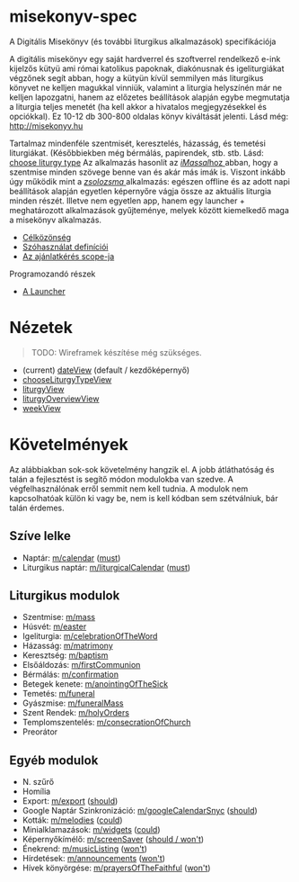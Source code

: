 # misekonyv-spec
A Digitális Misekönyv (és további liturgikus alkalmazások) specifikációja

A digitális misekönyv egy saját hardverrel és szoftverrel rendelkező e-ink kijelzős kütyü ami római katolikus papoknak, diakónusnak és igeliturgiákat végzőnek segít abban, hogy a kütyün kívül semmilyen más liturgikus könyvet ne kelljen magukkal vinniük, valamint a liturgia helyszínén már ne kelljen lapozgatni, hanem az előzetes beállítások alapján egybe megmutatja a liturgia teljes menetét (ha kell akkor a hivatalos megjegyzésekkel és opciókkal). Ez 10-12 db 300-800 oldalas könyv kiváltását jelenti. Lásd még: http://misekonyv.hu

Tartalmaz mindenféle szentmisét, keresztelés, házasság, és temetési liturgiákat. (Későbbiekben még bérmálás, papirendek, stb. stb. Lásd: [choose liturgy type](views/chooseLiturgyType.md) Az alkalmazás hasonlít az [*iMassal*hoz ](http://www.imissal.com/)abban, hogy a szentmise minden szövege benne van és akár más imák is. Viszont inkább úgy működik mint a [*zsolozsma* ](https://lh.kbs.sk/hu/default.htm)alkalmazás: egészen offline és az adott napi beállítások alapján egyetlen képernyőre vágja össze az aktuális liturgia minden részét. Illetve nem egyetlen app, hanem egy launcher + meghatározott alkalmazások gyűjteménye, melyek között kiemelkedő maga a misekönyv alkalmazás. 

- [Célközönség](target.md)
- [Szóhasználat definíciói](definitions.md)
- [Az ajánlatkérés scope-ja](inquiry.md)

Programozandó részek
- [A Launcher](thelauncher.md)

# Nézetek

> TODO: Wireframek készítése még szükséges.

- (current) [dateView](views/date.md) (default / kezdőképernyő)
- [chooseLiturgyTypeView](views/chooseLiturgyType.md)
- [liturgyView](views/liturgy.md)
- [liturgyOverviewView](views/liturgyOverview.md)
- [weekView](views/week.md)



# Követelmények

Az alábbiakban sok-sok követelmény hangzik el. A jobb átláthatóság és talán a fejlesztést is segítő módon modulokba van szedve. A végfelhasználónak erről semmit nem kell tudnia. A modulok nem kapcsolhatóak külön ki vagy be, nem is kell kódban sem szétválniuk, bár talán érdemes.


## Szíve lelke
- Naptár: [m/calendar](modules/calendar.md) ([must](definitions.md#priorities))
- Liturgikus naptár: [m/liturgicalCalendar](modules/liturgicalCalendar.md) ([must](definitions.md#priorities))
## Liturgikus modulok
- Szentmise: [m/mass](modules/mass.md)
- Húsvét: [m/easter](modules/easter.md)
- Igeliturgia: [m/celebrationOfTheWord](modules/celebrationOfTheWord.md)
- Házasság: [m/matrimony](modules/matrimony.md)
- Keresztség: [m/baptism](modules/baptism.md)
- Elsőáldozás: [m/firstCommunion](modules/firstCommunion.md)
- Bérmálás: [m/confirmation](modules/confirmation.md)
- Betegek kenete: [m/anointingOfTheSick](modules/anointingOfTheSick.md)
- Temetés: [m/funeral](modules/funeral.md)
- Gyászmise: [m/funeralMass](modules/funeralMass.md)
- Szent Rendek: [m/holyOrders](modules/holyOrders.md)
- Templomszentelés: [m/consecrationOfChurch](modules/consecrationOfChurch.md)
- Preorátor
## Egyéb modulok
- N. szűrő
- Homília
- Export: [m/export](modules/export.md) ([should](definitions.md#priorities))
- Google Naptár Szinkronizáció: [m/googleCalendarSnyc](modules/googleCalendarSnyc.md)  ([should](definitions.md#priorities))
- Kották: [m/melodies](modules/melodies.md) ([could](definitions.md#priorities))
- Minialklamazások: [m/widgets](modules/widgets.md) ([could](definitions.md#priorities))
- Képernyőkímélő: [m/screenSaver](modules/screenSaver.md) ([should / won't](definitions.md#priorities))
- Énekrend: [m/musicListing](modules/musicListing.md) ([won't](definitions.md#priorities))
- Hírdetések: [m/announcements](modules/announcements.md) ([won't](definitions.md#priorities))
- Hívek könyörgése: [m/prayersOfTheFaithful](modules/prayersOfTheFaithful.md) ([won't](definitions.md#priorities))

